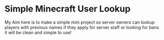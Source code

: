 # Simple Minecraft User Lookup

My Aim here is to make a simple mini project so server owners can lookup players with previous names if they apply
for server staff or looking for bans it will be clean and simple to use! 
